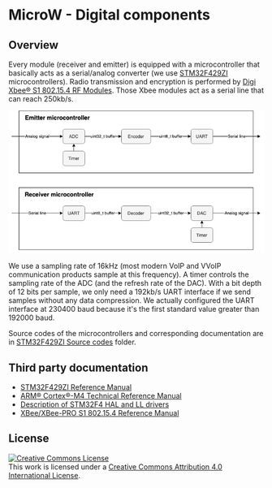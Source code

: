 # MicroW - Digital components

## Overview

Every module (receiver and emitter) is equipped with a microcontroller that basically acts as a serial/analog converter (we use [STM32F429ZI](https://www.st.com/en/microcontrollers-microprocessors/stm32f429zi.html) microcontrollers). Radio transmission and encryption is performed by [Digi Xbee® S1 802.15.4 RF Modules](https://www.digi.com/pdf/ds_xbeemultipointmodules.pdf). Those Xbee modules act as a serial line that can reach 250kb/s.

![microcontrollers details](../images/Microcontrollers_details.png "Microcontrollers details")

We use a sampling rate of 16kHz (most modern VoIP and VVoIP communication products sample at this frequency). A timer controls the sampling rate of the ADC (and the refresh rate of the DAC). With a bit depth of 12 bits per sample, we only need a 192kb/s UART interface if we send samples without any data compression. We actually configured the UART interface at 230400 baud because it's the first standard value greater than 192000 baud.

Source codes of the microcontrollers and corresponding documentation are in [STM32F429ZI Source codes](https://github.com/sonibla/MicroW/tree/master/digital/STM32F429ZI%20Source%20codes) folder.

## Third party documentation

 * [STM32F429ZI Reference Manual](https://www.st.com/resource/en/reference_manual/dm00031020.pdf)
 * [ARM® Cortex®-M4 Technical Reference Manual](https://static.docs.arm.com/100166/0001/arm_cortexm4_processor_trm_100166_0001_00_en.pdf)
 * [Description of STM32F4 HAL and LL drivers](https://www.st.com/resource/en/user_manual/dm00105879.pdf)
 * [XBee/XBee-PRO S1 802.15.4 Reference Manual](https://www.digi.com/resources/documentation/digidocs/pdfs/90000982.pdf)

## License

<a rel="license" href="http://creativecommons.org/licenses/by/4.0/"><img alt="Creative Commons License" style="border-width:0" src="https://i.creativecommons.org/l/by/4.0/88x31.png" /></a><br />This work is licensed under a <a rel="license" href="http://creativecommons.org/licenses/by/4.0/">Creative Commons Attribution 4.0 International License</a>.
